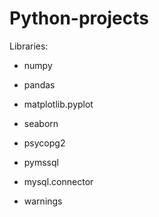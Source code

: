 # Python-projects

Libraries:
- numpy
- pandas
- matplotlib.pyplot
- seaborn

- psycopg2
- pymssql
- mysql.connector

- warnings
